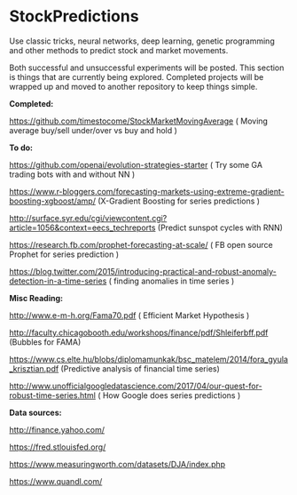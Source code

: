 # StockPredictions
Use classic tricks, neural networks, deep learning, genetic programming and other methods to predict stock and market movements.

Both successful and unsuccessful experiments will be posted. This section is things that are currently being explored. Completed projects will be wrapped up and moved to another repository to keep things simple.

<b>Completed:</b>

https://github.com/timestocome/StockMarketMovingAverage ( Moving average buy/sell under/over vs buy and hold )


<b>To do:</b>

https://github.com/openai/evolution-strategies-starter ( Try some GA trading bots with and without NN )

https://www.r-bloggers.com/forecasting-markets-using-extreme-gradient-boosting-xgboost/amp/ (X-Gradient Boosting for series predictions )

http://surface.syr.edu/cgi/viewcontent.cgi?article=1056&context=eecs_techreports (Predict sunspot cycles with RNN)


https://research.fb.com/prophet-forecasting-at-scale/ ( FB open source Prophet for series prediction )

https://blog.twitter.com/2015/introducing-practical-and-robust-anomaly-detection-in-a-time-series ( finding anomalies in time series )


<b>Misc Reading:</b>

http://www.e-m-h.org/Fama70.pdf ( Efficient Market Hypothesis )

http://faculty.chicagobooth.edu/workshops/finance/pdf/Shleiferbff.pdf (Bubbles for FAMA)

https://www.cs.elte.hu/blobs/diplomamunkak/bsc_matelem/2014/fora_gyula_krisztian.pdf (Predictive analysis of financial time series)

http://www.unofficialgoogledatascience.com/2017/04/our-quest-for-robust-time-series.html ( How Google does series predictions )


<b>Data sources:</b>

http://finance.yahoo.com/

https://fred.stlouisfed.org/

https://www.measuringworth.com/datasets/DJA/index.php

https://www.quandl.com/

